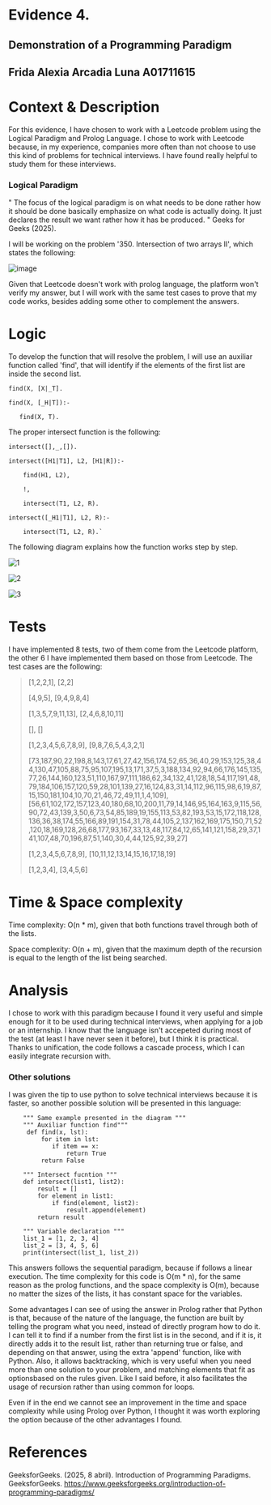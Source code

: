 # Evidence 4.
## Demonstration of a Programming Paradigm
Frida Alexia Arcadia Luna A01711615
---
# Context & Description

For this evidence, I have chosen to work with a Leetcode problem using the Logical Paradigm and Prolog Language. I chose to work with Leetcode because, in my experience, companies more often than not choose to use this kind of problems for technical interviews. I have found really helpful to study them for these interviews. 

### Logical Paradigm
" The focus of the logical paradigm is on what needs to be done rather how it should be done basically emphasize on what code is actually doing. It just declares the result we want rather how it has be produced. " Geeks for Geeks (2025).

I will be working on the problem '350. Intersection of two arrays II', which states the following:

![image](https://github.com/user-attachments/assets/e931a5b7-127f-4624-a54e-53d7de5409ae)

Given that Leetcode doesn't work with prolog language, the platform won't verify my answer, but I will work with the same test cases to prove that my code works, besides adding some other to complement the answers.

# Logic

To develop the function that will resolve the problem, I will use an auxiliar function called 'find', that will identify if the elements of the first list are inside the second list.

    find(X, [X|_T].

    find(X, [_H|T]):- 
 
       find(X, T).

The proper intersect function is the following:

    intersect([],_,[]).

    intersect([H1|T1], L2, [H1|R]):-

        find(H1, L2),
    
        !,
    
        intersect(T1, L2, R).
    
    intersect([_H1|T1], L2, R):-

        intersect(T1, L2, R).`

The following diagram explains how the function works step by step.

![1](https://github.com/user-attachments/assets/50eaf150-1eca-4582-b0be-897ede0992ee)

![2](https://github.com/user-attachments/assets/55a575e4-d8bf-49b4-b7d8-0c42121da621)

![3](https://github.com/user-attachments/assets/e72a51f6-013c-4e7c-9ae9-b42422530308)

# Tests

I have implemented 8 tests, two of them come from the Leetcode platform, the other 6 I have implemented them based on those from Leetcode. The test cases are the following:

>
> [1,2,2,1], [2,2]
>
> [4,9,5], [9,4,9,8,4]
>
> [1,3,5,7,9,11,13], [2,4,6,8,10,11]
>
> [], []
>
> [1,2,3,4,5,6,7,8,9], [9,8,7,6,5,4,3,2,1]
>
> [73,187,90,22,198,8,143,17,61,27,42,156,174,52,65,36,40,29,153,125,38,44,130,47,105,88,75,95,107,195,13,171,37,5,3,188,134,92,94,66,176,145,135,77,26,144,160,123,51,110,167,97,111,186,62,34,132,41,128,18,54,117,191,48,79,184,106,157,120,59,28,101,139,27,16,124,83,31,14,112,96,115,98,6,19,87,15,150,181,104,10,70,21,46,72,49,11,1,4,109], [56,61,102,172,157,123,40,180,68,10,200,11,79,14,146,95,164,163,9,115,56,90,72,43,139,3,50,6,73,54,85,189,19,155,113,53,82,193,53,15,172,118,128,136,36,38,174,55,166,89,191,154,31,78,44,105,2,137,162,169,175,150,71,52,120,18,169,128,26,68,177,93,167,33,13,48,117,84,12,65,141,121,158,29,37,141,107,48,70,196,87,51,140,30,4,44,125,92,39,27]
>
> [1,2,3,4,5,6,7,8,9], [10,11,12,13,14,15,16,17,18,19]
>
> [1,2,3,4], [3,4,5,6]

# Time & Space complexity

Time complexity: O(n * m), given that both functions travel through both of the lists.

Space complexity: O(n + m), given that the maximum depth of the recursion is equal to the length of the list being searched.

# Analysis

I chose to work with this paradigm because I found it very useful and simple enough for it to be used during technical interviews, when applying for a job or an internship. I know that the language isn't accepeted during most of the test (at least I have never seen it before), but I think it is practical. Thanks to unification, the code follows a cascade process, which I can easily integrate recursion with. 

### Other solutions

I was given the tip to use python to solve technical interviews because it is faster, so another possible solution will be presented in this language:

        """ Same example presented in the diagram """
        """ Auxiliar function find"""
         def find(x, lst):
             for item in lst:
                if item == x:
                    return True
             return False
            
        """ Intersect fucntion """
        def intersect(list1, list2):
            result = []
            for element in list1:
                if find(element, list2):
                    result.append(element)
            return result
            
        """ Variable declaration """
        list_1 = [1, 2, 3, 4]
        list_2 = [3, 4, 5, 6]
        print(intersect(list_1, list_2))

This answers follows the sequential paradigm, because if follows a linear execution. The time complexity for this code is O(m * n), for the same reason as the prolog functions, and the space complexity is O(m), because no matter the sizes of the lists, it has constant space for the variables.

Some advantages I can see of using the answer in Prolog rather that Python is that, because of the nature of the language, the function are built by telling the program what you need, instead of directly program how to do it. I can tell it to find if a number from the first list is in the second, and if it is, it directly adds it to the result list, rather than returning true or false, and depending on that answer, using the extra 'append' function, like with Python. Also, it allows backtracking, which is very useful when you need more than one solution to your problem, and matching elements that fit as optionsbased on the rules given. Like I said before, it also facilitates the usage of recursion rather than using common for loops. 

Even if in the end we cannot see an improvement in the time and space complexity while using Prolog over Python, I thought it was worth exploring the option because of the other advantages I found.

# References

GeeksforGeeks. (2025, 8 abril). Introduction of Programming Paradigms. GeeksforGeeks. https://www.geeksforgeeks.org/introduction-of-programming-paradigms/ 

